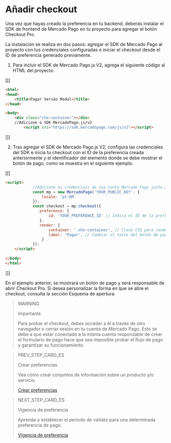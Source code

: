 # Añadir checkout

Una vez que hayas creado la preferencia en tu backend, deberás instalar el SDK de frontend de Mercado Pago en tu proyecto para agregar el botón Checkout Pro.

La instalación se realiza en dos pasos: agregar el SDK de Mercado Pago al proyecto con tus credenciales configuradas e iniciar el checkout desde el ID de preferencia generado previamente.

1. Para incluir el SDK de Mercado Pago.js V2, agrega el siguiente código al HTML del proyecto.

[[[
```html
<html>
<head>
	<title>Pagar Versão Modal</title>
</head>

<body>
	<div class="cho-container"></div>
	//Adicione o SDK MercadoPago.js/v2
		<script src="https://sdk.mercadopago.com/js/v2"></script>
```
]]]
		
2. Tras agregar el SDK de Mercado Pago.js V2, configura las credenciales del SDK e inicia tu checkout con el ID de la preferencia creada anteriormente y el identificador del elemento donde se debe mostrar el botón de pago, como se muestra en el siguiente ejemplo.

[[[
```html
<script>
			//Adicione as credenciais de sua conta Mercado Pago junto ao SDK
			const mp = new MercadoPago('YOUR_PUBLIC_KEY', {
			    locale: 'pt-BR'
			});
			const checkout = mp.checkout({
			   preference: {
			       id: 'YOUR_PREFERENCE_ID' // Indica el ID de la preferencia
			   },
			   render: {
			       container: '.cho-container', // Clase CSS para renderizar el botón de pago
			       label: 'Pagar', // Cambiar el texto del botón de pago (opcional)
			    }
			});
	</script>	 	 
	
</body>
</html>
```
]]]

En el ejemplo anterior, se mostrará un botón de pago y será responsable de abrir Checkout Pro. Si desea personalizar la forma en que se abre el checkout, consulta la sección Esquema de apertura.

> WARNING
>
> Importante
>
> Para probar el checkout, debes acceder a él a través de otro navegador o cerrar sesión en tu cuenta de Mercado Pago. Esto se debe a que estar conectado a la misma cuenta responsable de crear el formulario de pago hace que sea imposible probar el flujo de pago y garantizar su funcionamiento.

> PREV_STEP_CARD_ES
>
> Crear preferencias
>
> Vea cómo crear conjuntos de información sobre un producto y/o servicio.
>
> [Crear preferencias](/developers/es/docs/checkout-pro/create-preference)

> NEXT_STEP_CARD_ES
>
> Vigencia de preferencia 
>
> Aprenda a establecer el período de validez para una determinada preferencia de pago.
>
> [Vigencia de preferencia](/developers/es/docs/checkout-pro/checkout-customization/preferences/term-of-preference)